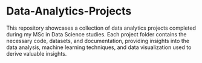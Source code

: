 # Data-Analytics-Projects
This repository showcases a collection of data analytics projects completed during my MSc in Data Science studies. Each project folder contains the necessary code, datasets, and documentation, providing insights into the data analysis, machine learning techniques, and data visualization used to derive valuable insights.
